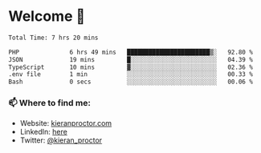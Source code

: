 # Welcome 🦘

<!--START_SECTION:waka-->

```txt
Total Time: 7 hrs 20 mins

PHP              6 hrs 49 mins   ███████████████████████▒░   92.80 %
JSON             19 mins         █░░░░░░░░░░░░░░░░░░░░░░░░   04.39 %
TypeScript       10 mins         ▓░░░░░░░░░░░░░░░░░░░░░░░░   02.36 %
.env file        1 min           ░░░░░░░░░░░░░░░░░░░░░░░░░   00.33 %
Bash             0 secs          ░░░░░░░░░░░░░░░░░░░░░░░░░   00.06 %
```

<!--END_SECTION:waka-->

### 📫 Where to find me:

-   Website: [kieranproctor.com](https://kieranproctor.com/)
-   LinkedIn: [here](https://www.linkedin.com/in/kieran-proctor-086b5a159/)
-   Twitter: [@kieran_proctor](https://twitter.com/kieran_proctor)
